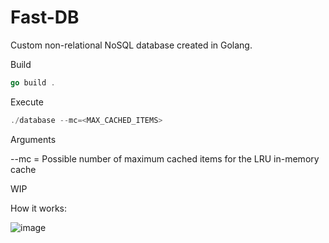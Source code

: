 # Fast-DB

Custom non-relational NoSQL database created in Golang.

Build

```go
go build .
```

Execute

```go 
./database --mc=<MAX_CACHED_ITEMS>
```

Arguments

--mc = Possible number of maximum cached items for the LRU in-memory cache

WIP

How it works:

![image](https://github.com/DaveSharma-Hub/Fast-DB/assets/81478885/e30e179a-00f6-4f4b-b729-d95a3fb22432)
